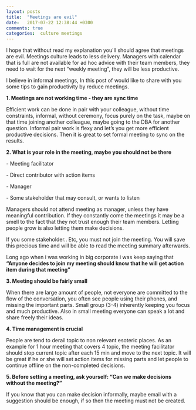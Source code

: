 ```yaml
---
layout: posts
title:  "Meetings are evil"
date:   2017-07-22 12:38:44 +0300
comments: true
categories:  culture meetings 
---
```

<p>
I hope that without read my explanation you'll should agree that meetings are evil. 
Meetings culture leads to less delivery. Managers with calendar that is full are not available for ad hoc advice with their team members, they need to wait for the next “weekly meeting”, they will be less productive. 
</p>
<p>
I believe in informal meetings, In this post of would like to share with you some tips to gain productivity by reduce meetings.
</p>
<p><b>1. Meetings are not working time - they are sync time</b></p>
<p>Efficient work can be done in pair with your colleague, without time constraints, informal, without ceremony, focus purely on the task, maybe on that time joining another colleague, maybe going to the DBA for another question. Informal pair work is flexy and let’s you get more efficient productive decisions. Then it is great to set formal meeting to sync on the results.
</p>

<p><b>2. What is your role in the meeting, maybe you should not be there</b></p>

<p>
- Meeting facilitator
</p>
<p>
- Direct contributor with action items
</p>
<p>
- Manager
</p>
<p>
- Some stakeholder that may consult, or wants to listen
</p>
<p>
Managers should not attend meeting as manager, unless they have meaningful contribution. If they constantly come the meetings it may be a smell to the fact that they not trust enough their team members. Letting people grow is also letting them make decisions. 
</p>

<p>
If you some stakeholder.. Etc, you must not join the meeting. You will save this precious time and will be able to read the meeting summary afterwards. 
</p>
<p>
Long ago when i was working in big corporate i was keep saying that <b> “Anyone decides to join my meeting should know that he will get action item during that meeting”</b>
</p>
<p>
<b>3. Meeting should be fairly small</b>
<p>
When there are large amount of people, not everyone are committed to the flow of the conversation, you often see people using their phones, and missing the important parts. Small group (3-4) inherently keeping you focus and much productive. Also in small meeting everyone can speak a lot and share freely their ideas.
</p>
<p>
<b>4. Time management is crucial</b>
</p>
<p>
People are tend to derail topic to non relevant esoteric places.
As an example for 1 hour meeting that covers 4 topic, the meeting facilitator should stop current topic after each 15 min and move to the next topic. It will be great if he or she will set action items for missing parts and let people to continue offline on the non-completed decisions. 
</p>
<p>
<b>5. Before setting a meeting, ask yourself: “Can we make decisions without the meeting?”</b>
</p>
<p>
If you know that you can make decision informally, maybe email with a suggestion should be enough, if so then the meeting must not be created. 
</p>


